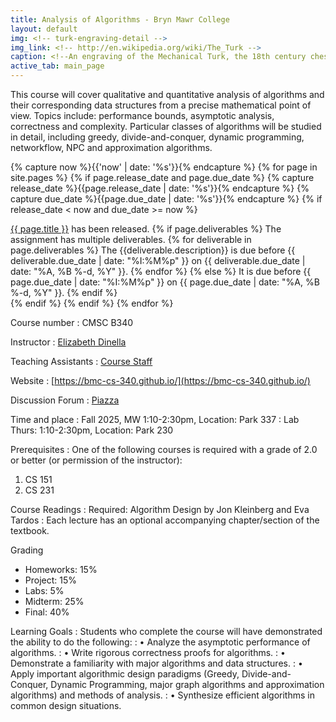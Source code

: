 ```yaml
---
title: Analysis of Algorithms - Bryn Mawr College
layout: default
img: <!-- turk-engraving-detail -->
img_link: <!-- http://en.wikipedia.org/wiki/The_Turk -->
caption: <!--An engraving of the Mechanical Turk, the 18th century chess-playing automaton -->
active_tab: main_page 
---
```



This course will cover qualitative and quantitative analysis of algorithms and their corresponding data structures from a precise mathematical point of view. Topics include: performance bounds, asymptotic analysis, correctness and complexity. Particular classes of algorithms will be studied in detail, including greedy, divide-and-conquer, dynamic programming, networkflow, NPC and approximation algorithms.

<!-- Display an alert about upcoming homework assignments -->
{% capture now %}{{'now' | date: '%s'}}{% endcapture %}
{% for page in site.pages %}
{% if page.release_date and page.due_date %}
{% capture release_date %}{{page.release_date | date: '%s'}}{% endcapture %}
{% capture due_date %}{{page.due_date | date: '%s'}}{% endcapture %}
{% if release_date < now and due_date >= now %}
<div class="alert alert-info">
<a href="{{site.url}}{{site.baseurl}}{{page.url}}">{{ page.title }}</a> has been released.  
{% if page.deliverables %}
The assignment has multiple deliverables.
{% for deliverable in page.deliverables %}
The {{deliverable.description}} is due before {{ deliverable.due_date | date: "%I:%M%p" }} on {{ deliverable.due_date | date: "%A, %B %-d, %Y" }}.  
{% endfor %}
{% else %}
It is due before {{ page.due_date | date: "%I:%M%p" }} on {{ page.due_date | date: "%A, %B %-d, %Y" }}.
{% endif %}
</div>
{% endif %}
{% endif %}
{% endfor %}
<!-- End alert for upcoming homework assignments -->


<!--
<div class="alert alert-info" markdown="1">
Check out the [excellent final projects](http://crowdsourcing-class.org/final-projects-2016.html) from last year's class.
</div>
-->


Course number
: CMSC B340 

Instructor
: [Elizabeth Dinella](https://elizabethdinella.github.io/)

Teaching Assistants
: [Course Staff](staff.html) 

Website 
: [https://bmc-cs-340.github.io/](https://bmc-cs-340.github.io/)

Discussion Forum
: [Piazza](https://piazza.com/brynmawr/fall2025/cmscb340)

Time and place
: Fall 2025, MW 1:10-2:30pm, Location: Park 337
: Lab Thurs: 1:10-2:30pm, Location: Park 230

Prerequisites
: One of the following courses is required with a grade of 2.0 or better (or permission of
the instructor):
1. CS 151
2. CS 231

Course Readings
: Required: Algorithm Design by Jon Kleinberg and Eva Tardos
: Each lecture has an optional accompanying chapter/section of the textbook.

Grading
* Homeworks: 15%
* Project: 15%
* Labs: 5%
* Midterm: 25%
* Final: 40% 

Learning Goals
: Students who complete the course will have demonstrated the ability to do the following:
: • Analyze the asymptotic performance of algorithms.
: • Write rigorous correctness proofs for algorithms.
: • Demonstrate a familiarity with major algorithms and data structures.
: • Apply important algorithmic design paradigms (Greedy, Divide-and-Conquer, Dynamic
Programming, major graph algorithms and approximation algorithms) and methods
of analysis.
: • Synthesize efficient algorithms in common design situations.

<!---
Late day policy
: As a general rule, no late homework will be accepted.
<br>
See the <a href="{{ site.url }}{{ site.baseurl }}/policies.html">Policies</a> for more details.
-->

<!--#### Acknowledgments-->
